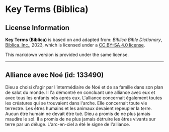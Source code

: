 # Key Terms (Biblica)

## License Information

**Key Terms (Biblica)** is based on and adapted from: _Biblica Bible Dictionary_, [Biblica, Inc.](https://www.biblica.com/), 2023, which is licensed under a [CC BY-SA 4.0 license](https://creativecommons.org/licenses/by-sa/4.0/legalcode.en).

This markdown version is provided under the same license.



--------------------------------

## Alliance avec Noé (id: 133490)

Dieu a choisi d'agir par l'intermédiaire de Noé et de sa famille dans son plan de salut du monde. Il l'a démontré en concluant une alliance avec eux et avec tous les enfants nés après eux. L'alliance concernait également toutes les créatures qui se trouvaient dans l'arche. Elle concernait toute vie terrestre. Les êtres humains et les animaux devaient repeupler la terre. Aucun être humain ne devait être tué. Dieu a promis de ne plus jamais maudire le sol. Il a promis de ne plus jamais détruire les êtres vivants sur terre par un déluge. L'arc\-en\-ciel a été le signe de l'alliance.


